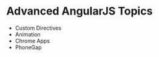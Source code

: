 Advanced AngularJS Topics
==========================

* Custom Directives
* Animation
* Chrome Apps
* PhoneGap